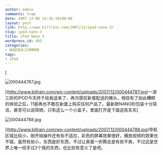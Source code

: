 ```yaml
---
author: admin
comments: true
date: 2007-12-06 14:36:19+00:00
layout: post
link: http://www.billrain.com/2007/12/ipod-nano-3/
slug: ipod-nano-3
title: iPod Nano 3
wordpress_id: 465
categories:
- 帐如流水|COMMON
tags:
- iPod
---
```


[


![000444787.jpg](http://www.billrain.com/wp-content/uploads/2007/12/000444787.jpg)



](http://www.billrain.com/wp-content/uploads/2007/12/000444787.jpg)一波三折的IPOD今天终于给我送来了，再次感叹新蛋配送的猪头，相信有了如此糟糕的体验之后，11是再也不敢在新蛋上购买任何产品了。最新款NANO的包装十分简洁，甚至可以说简陋，只有这么一个小盒子，里面打开是下面这些东东[


![000444788.jpg](http://www.billrain.com/wp-content/uploads/2007/12/000444788.jpg)



](http://www.billrain.com/wp-content/uploads/2007/12/000444788.jpg)导航区域比较小，刚开始操作还有些不适应，彩色的屏幕效果很好，播放视频的效果也不错，虽然有些小，东西是好东西，不过让臭蛋一折腾总是有些不爽，不过这是世界上唯一经手过2个我的东西，也比较有意义了是吧。
